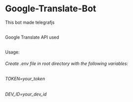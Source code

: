 # Google-Translate-Bot
This bot made telegrafjs

<br> Google Translate API used

<br>
  Usage:
  <h6> Create .env file in root directory with the following variables:</h6>
  <h6> TOKEN=your_token</h6>
  <h6> DEV_ID=your_dev_id</h6>